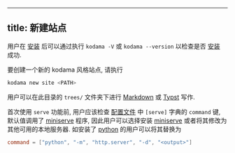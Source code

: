 
---
title: 新建站点
---

用户在 [安装](./install.md) 后可以通过执行 `kodama -V` 或 `kodama --version` 以检查是否 [安装](./install.md) 成功. 

要创建一个新的 kodama 风格站点, 请执行

```sh
kodama new site <PATH>
```

用户可以在此目录的 `trees/` 文件夹下进行 [Markdown][cmark] 或 [Typst][typst] 写作. 

首次使用 `serve` 功能前, 用户应该检查 [配置文件](../references/config.md) 中 `[serve]` 字典的 `command` 键, 默认值调用了 [miniserve][miniserve] 程序, 因此用户可以选择安装 [miniserve][miniserve] 或者将其修改为其他可用的本地服务器. 如安装了 [python][python] 的用户可以将其替换为

```toml
command = ["python", "-m", "http.server", "-d", "<output>"]
```

[cmark]: https://commonmark.org
[typst]: https://typst.app/docs
[miniserve]: https://github.com/svenstaro/miniserve
[python]: https://www.python.org
